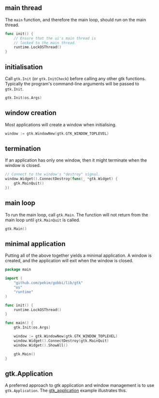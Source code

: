 ## main thread
The `main` function, and therefore the main loop,
should run on the main thread. 

```go
func init() {
    // Ensure that the ui's main thread is
    // locked to the main thread.
    runtime.LockOSThread()
}
```

## initialisation
Call `gtk.Init` (or `gtk.InitCheck`) before calling
any other gtk functions.
Typically the program's command-line arguments will
be passed to `gtk.Init`.

```go
gtk.Init(os.Args)
```

## window creation
Most applications will create a window when initialising.

```go
window := gtk.WindowNew(gtk.GTK_WINDOW_TOPLEVEL)
``` 

## termination
If an application has only one window,
then it might terminate when the window is closed.

```go
// Connect to the window's "destroy" signal.
window.Widget().ConnectDestroy(func(_ *gtk.Widget) {
    gtk.MainQuit()
})
``` 

## main loop
To run the main loop, call `gtk.Main`.
The function will not return from the main loop
until `gtk.MainQuit` is called.

```go
gtk.Main()
```

## minimal application
Putting all of the above together yields a minimal
application.
A window is created,
and the application will exit when the window is closed.

```go
package main

import (
	"github.com/pekim/gobbi/lib/gtk"
	"os"
	"runtime"
)

func init() {
	runtime.LockOSThread()
}

func main() {
	gtk.Init(os.Args)

	window := gtk.WindowNew(gtk.GTK_WINDOW_TOPLEVEL)
	window.Widget().ConnectDestroy(gtk.MainQuit)
	window.Widget().ShowAll()

	gtk.Main()
}
```

## gtk.Application
A preferred approach to gtk application and window
management is to use `gtk.Application`.
The [gtk_application](https://github.com/pekim/gobbi/blob/master/example/gtk_application/main.go)
example illustrates this.
